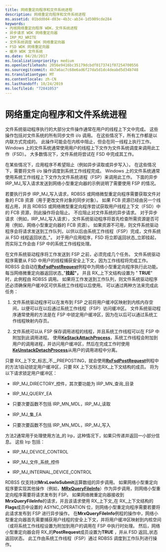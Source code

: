 ```yaml
---
title: 网络重定向程序和文件系统进程
description: 网络重定向程序和文件系统进程
ms.assetid: 01bdd0d4-d03e-4b3c-ab34-1d5909cde284
keywords:
- 内核网络重定向程序 WDK，文件系统进程
- 异步请求 WDK 网络重定向器
- IRP_MJ_WRITE
- 文件系统调度 WDK 网络重定向器
- FSD WDK 网络重定向器
- 缓冲 WDK 文件系统
ms.date: 04/20/2017
ms.localizationpriority: medium
ms.openlocfilehash: 2056e9416bc35179dcbdf0173741f07254700556
ms.sourcegitcommit: 4b7a6ac7c68e6ad6f27da5d1dc4deabd5d34b748
ms.translationtype: MT
ms.contentlocale: zh-CN
ms.lasthandoff: 10/24/2019
ms.locfileid: "72841053"
---
```

# <a name="network-redirectors-and-the-file-system-process"></a>网络重定向程序和文件系统进程


文件系统驱动程序执行的大部分文件操作通常在用户的线程上下文中完成。 这些操作包括对文件系统的所有同步文件 i/o 调用。 在这些情况下，所有工作都是以内联方式完成的。 此操作可能会在内核中阻止，但会在同一线程上执行工作。 Windows 上的文件系统通常使用用户的线程上下文作为文件系统调度来调用此工作（FSD）。 大多数情况下，文件系统将尝试在 FSD 中完成其工作。

在某些情况下，应用程序不希望阻止（例如异步读取或异步写入）。 在这些情况下，需要将文件 i/o 操作调度到系统工作线程完成。 Windows 上的文件系统通常使用系统工作线程上下文作为文件系统进程（FSP）来调用此工作。 下面的异步 IRP\_MJ\_写入请求发送到网络小型重定向器的示例说明了需要使用 FSP 的情况。

若要执行异步 IRP\_MJ\_写入请求，RDBSS 或网络微型重定向程序需要获取文件对象的 FCB 资源（用于更改文件对象的同步对象）。 如果 FCB 资源已经由另一个线程占用，并且 RDBSS 或网络微型重定向程序尝试获取用户线程上下文（FSD）中的 FCB 资源，则此操作将会阻止。 不应阻止对文件系统的异步请求。 对于异步请求（例如，IRP\_MJ\_写入请求），文件系统驱动程序将首先检查所需资源是否可用（例如，网络小型重定向器的 FCB 资源）。 如果资源不可用，则文件系统驱动程序会将请求发送到工作队列，以供以后由系统工作线程（FSP）完成，文件系统从 FSD 线程返回状态\_"。 对于用户应用程序，FSD 将立即返回状态\_立即挂起，而实际工作会由 FSP 中的系统工作线程处理。

在文件系统驱动程序将工作发送到 FSP 之前，必须完成几个任务。 文件系统驱动程序需要从 FSD 中用户的线程捕获安全上下文，因为工作线程将完成工作。 RDBSS 会自动在[**RxFsdPostRequest**](https://docs.microsoft.com/windows-hardware/drivers/ddi/rxprocs/nf-rxprocs-rxfsdpostrequest)例程中为网络小型重定向程序执行此功能。 每当网络微重定向器返回状态\_"**挂起"，** 并且 RX\_上下文结构设置为 " **TRUE**" 时，此例程由 RDBSS 调用。 如果将工作发送到工作队列，则文件系统驱动程序还必须确保用户缓冲区可供系统工作线程以后使用。 可以通过两种方法来完成此任务：

1.  文件系统驱动程序可以在发布到 FSP 之前将用户缓冲区映射到内核内存空间，以便可以在以后通过系统工作线程（FSP）访问缓冲区。 文件系统驱动程序通常使用的方法是在 FSP 中锁定用户缓冲区，因为在以后可以通过系统工作线程映射内存页。

2.  文件系统可以从 FSP 保存调用进程的线程，并且系统工作线程可以在 FSP 中附加到此调用进程。 使用[**KeStackAttachProcess**](https://docs.microsoft.com/windows-hardware/drivers/ddi/ntifs/nf-ntifs-kestackattachprocess)，系统工作线程会附加到用户的调用进程，并访问用户缓冲区，然后在完成工作时使用[**KeUnstackDetachProcess**](https://docs.microsoft.com/windows-hardware/drivers/ddi/ntifs/nf-ntifs-keunstackdetachprocess)从用户的调用进程中分离。

只要 RX\_上下文\_标志\_不\_\_PREPOSTING，就会使用[**RxFsdPostRequest**](https://docs.microsoft.com/windows-hardware/drivers/ddi/rxprocs/nf-rxprocs-rxfsdpostrequest)例程中的方法1自动锁定用户缓冲区，只要 RX 上下文标志RX\_上下文结构的成员。 将为以下请求锁定用户缓冲区：

-   IRP\_MJ\_DIRECTORY\_控件，其次要功能为 IRP\_MN\_查询\_目录

-   IRP\_MJ\_QUERY\_EA

-   只要次要函数不包括 IRP\_MN\_MDL，IRP\_MJ\_读取

-   IRP\_MJ\_集\_EA

-   只要次要函数不包括 IRP\_MN\_MDL，IRP\_MJ\_写入

方法2通常用于处理使用方法\_的 Irp，这种情况下，如果只传递并返回一小部分信息。 这些 Irp 包括：

-   IRP\_MJ\_DEVICE\_CONTROL

-   IRP\_MJ\_文件\_系统\_控件

-   IRP\_MJ\_INTERNAL\_DEVICE\_CONTROL

RDBSS 仅支持对**MrxLowIoSubmit**运算数组的异步调用。 如果网络小型重定向程序要实现其他操作（例如，[**MRxQueryFileInfo**](https://docs.microsoft.com/windows-hardware/drivers/ifs/mrxqueryfileinfo)）作为异步调用，则网络小型重定向程序需要将请求发布到 FSP。 如果网络微重定向器接收到**MrxQueryFileInfo**的请求，并且该请求使用 RX\_上下文\_在 RX\_上下文结构的**Flags**成员中设置的 ASYNC\_OPERATION 位，则网络小型重定向程序需要若要将此请求发布到 FSP 进行异步操作。 在**MrxQueryFileInfo**例程的操作中，网络小型重定向器首先需要捕获用户线程的安全上下文，并将用户缓冲区映射到内核空间（或将系统工作线程设置为附加到用户的调用在 FSP 中执行时处理。 然后，网络小型重定向器会将 RX\_的**PostRequest**成员设置为**TRUE** ，并从 FSD 返回\_状态返回状态。 此工作由系统工作线程（FSP）通过 RDBSS 调度到工作队列进行操作。

 

 




